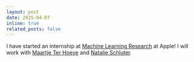 ```yaml
---
layout: post
date: 2025-04-07
inline: true
related_posts: false
---
```


I have started an internship at [Machine Learning Research](https://machinelearning.apple.com) at Apple! I will work with [Maartje Ter Hoeve](https://maartjeth.github.io) and [Natalie Schluter](https://natschluter.github.io).
